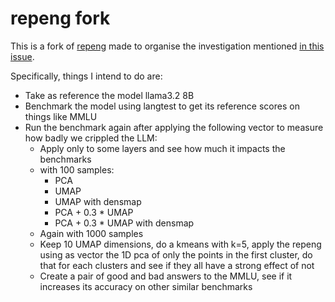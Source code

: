 # repeng fork

This is a fork of [repeng](https://github.com/vgel/repeng/) made to organise the investigation mentioned [in this issue](https://github.com/vgel/repeng/issues/27).

Specifically, things I intend to do are:

- Take as reference the model llama3.2 8B
- Benchmark the model using langtest to get its reference scores on things like MMLU
- Run the benchmark again after applying the following vector to measure how badly we crippled the LLM:
    - Apply only to some layers and see how much it impacts the benchmarks
    - with 100 samples:
        - PCA
        - UMAP
        - UMAP with densmap
        - PCA + 0.3 * UMAP
        - PCA + 0.3 * UMAP with densmap
    - Again with 1000 samples
    - Keep 10 UMAP dimensions, do a kmeans with k=5, apply the repeng using as vector the 1D pca of only the points in the first cluster, do that for each clusters and see if they all have a strong effect of not
    - Create a pair of good and bad answers to the MMLU, see if it increases its accuracy on other similar benchmarks
